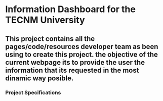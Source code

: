 # Information Dashboard for the TECNM University

## This project contains all the pages/code/resources developer team as been using to create this project. the objective of the current webpage its to provide the user the information that its requested in the most dinamic way posible.

### Project Specifications 

